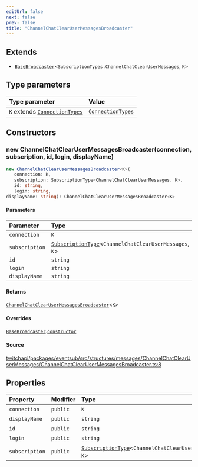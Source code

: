 ```yaml
---
editUrl: false
next: false
prev: false
title: "ChannelChatClearUserMessagesBroadcaster"
---
```


## Extends

- [`BaseBroadcaster`](/api/eventsub/classes/basebroadcaster/)\<`SubscriptionTypes.ChannelChatClearUserMessages`, `K`\>

## Type parameters

| Type parameter | Value |
| :------ | :------ |
| `K` extends [`ConnectionTypes`](/api/eventsub/type-aliases/connectiontypes/) | [`ConnectionTypes`](/api/eventsub/type-aliases/connectiontypes/) |

## Constructors

### new ChannelChatClearUserMessagesBroadcaster(connection, subscription, id, login, displayName)

```ts
new ChannelChatClearUserMessagesBroadcaster<K>(
   connection: K, 
   subscription: SubscriptionType<ChannelChatClearUserMessages, K>, 
   id: string, 
   login: string, 
displayName: string): ChannelChatClearUserMessagesBroadcaster<K>
```

#### Parameters

| Parameter | Type |
| :------ | :------ |
| `connection` | `K` |
| `subscription` | [`SubscriptionType`](/api/eventsub/type-aliases/subscriptiontype/)\<`ChannelChatClearUserMessages`, `K`\> |
| `id` | `string` |
| `login` | `string` |
| `displayName` | `string` |

#### Returns

[`ChannelChatClearUserMessagesBroadcaster`](/api/eventsub/classes/channelchatclearusermessagesbroadcaster/)\<`K`\>

#### Overrides

[`BaseBroadcaster`](/api/eventsub/classes/basebroadcaster/).[`constructor`](/api/eventsub/classes/basebroadcaster/#constructors)

#### Source

[twitchapi/packages/eventsub/src/structures/messages/ChannelChatClearUserMessages/ChannelChatClearUserMessagesBroadcaster.ts:8](https://github.com/pablornc/twitchapi//blob/8695acad106a836c1f0fc4c57a113f17adce41f0/packages/eventsub/src/structures/messages/ChannelChatClearUserMessages/ChannelChatClearUserMessagesBroadcaster.ts#L8)

## Properties

| Property | Modifier | Type | Inherited from |
| :------ | :------ | :------ | :------ |
| `connection` | `public` | `K` | [`BaseBroadcaster`](/api/eventsub/classes/basebroadcaster/).`connection` |
| `displayName` | `public` | `string` | [`BaseBroadcaster`](/api/eventsub/classes/basebroadcaster/).`displayName` |
| `id` | `public` | `string` | [`BaseBroadcaster`](/api/eventsub/classes/basebroadcaster/).`id` |
| `login` | `public` | `string` | [`BaseBroadcaster`](/api/eventsub/classes/basebroadcaster/).`login` |
| `subscription` | `public` | [`SubscriptionType`](/api/eventsub/type-aliases/subscriptiontype/)\<`ChannelChatClearUserMessages`, `K`\> | [`BaseBroadcaster`](/api/eventsub/classes/basebroadcaster/).`subscription` |
